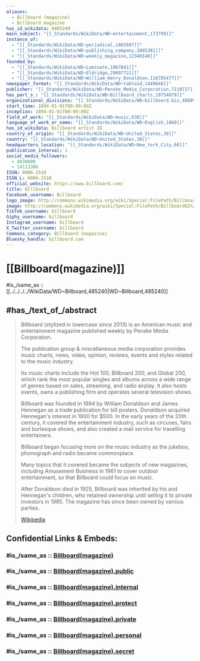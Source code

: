 ```yaml
---
aliases:
  - Billboard (magazine)
  - Billboard magazine
has_id_wikidata: Q485240
main_subject: "[[_Standards/WikiData/WD~entertainment,173799]]"
instance_of:
  - "[[_Standards/WikiData/WD~periodical,1002697]]"
  - "[[_Standards/WikiData/WD~publishing_company,2085381]]"
  - "[[_Standards/WikiData/WD~weekly_magazine,12340140]]"
founded_by:
  - "[[_Standards/WikiData/WD~Luminate,1067041]]"
  - "[[_Standards/WikiData/WD~Eldridge,29097721]]"
  - "[[_Standards/WikiData/WD~William_Henry_Donaldson,116785477]]"
newspaper_format: "[[_Standards/WikiData/WD~tabloid,1449648]]"
publisher: "[[_Standards/WikiData/WD~Penske_Media_Corporation,7119727]]"
has_part_s_: "[[_Standards/WikiData/WD~Billboard_charts,19754079]]"
organizational_divisions: "[[_Standards/WikiData/WD~billboard.biz,48889637]]"
start_time: 1894-01-01T00:00:00Z
inception: 1894-01-01T00:00:00Z
field_of_work: "[[_Standards/WikiData/WD~music,638]]"
language_of_work_or_name: "[[_Standards/WikiData/WD~English,1860]]"
has_id_wikidata: Billboard artist ID
country_of_origin: "[[_Standards/WikiData/WD~United_States,30]]"
country: "[[_Standards/WikiData/WD~United_States,30]]"
headquarters_location: "[[_Standards/WikiData/WD~New_York_City,60]]"
publication_interval: 1
social_media_followers:
  - 4030000
  - 14113306
ISSN: 0006-2510
ISSN_L: 0006-2510
official_website: https://www.billboard.com/
title: Billboard
Facebook_username: Billboard
logo_image: http://commons.wikimedia.org/wiki/Special:FilePath/Billboard%20logo.svg
image: http://commons.wikimedia.org/wiki/Special:FilePath/Billboard02%2010thAnniv.jpg
TikTok_username: billboard
Giphy_username: billboard
Instagram_username: billboard
X_Twitter_username: billboard
Commons_category: Billboard (magazine)
Bluesky_handle: billboard.com
---
```


# [[Billboard(magazine)]] 

#is_/same_as :: [[../../../../WikiData/WD~Billboard,485240|WD~Billboard,485240]]  

## #has_/text_of_/abstract 

> Billboard (stylized in lowercase since 2013) is an American music and entertainment magazine 
> published weekly by Penske Media Corporation. 
> 
> The publication group & miscellaneous media corporation provides music charts, 
> news, video, opinion, reviews, events and styles related to the music industry. 
> 
> Its music charts include the Hot 100, Billboard 200, and Global 200, 
> which rank the most popular singles and albums across a wide range of genres 
> based on sales, streaming, and radio airplay. 
> It also hosts events, owns a publishing firm and operates several television shows.
>
> Billboard was founded in 1894 by William Donaldson and James Hennegan 
> as a trade publication for bill posters. 
> Donaldson acquired Hennegan's interest in 1900 for $500. 
> In the early years of the 20th century, it covered the entertainment industry, such as circuses, 
> fairs and burlesque shows, and also created a mail service for travelling entertainers. 
> 
> Billboard began focusing more on the music industry 
> as the jukebox, phonograph and radio became commonplace. 
> 
> Many topics that it covered became the subjects of new magazines, 
> including Amusement Business in 1961 to cover outdoor entertainment, 
> so that Billboard could focus on music. 
> 
> After Donaldson died in 1925, Billboard was inherited by his and Hennegan's children, 
> who retained ownership until selling it to private investors in 1985. 
> The magazine has since been owned by various parties.
>
> [Wikipedia](https://en.wikipedia.org/wiki/Billboard%20(magazine)) 


## Confidential Links & Embeds: 

### #is_/same_as :: [Billboard(magazine)](/_Standards/Society/Communication/Media/Music/Billboard(magazine).md) 

### #is_/same_as :: [Billboard(magazine).public](/_public/Society/Communication/Media/Music/Billboard(magazine).public.md) 

### #is_/same_as :: [Billboard(magazine).internal](/_internal/Society/Communication/Media/Music/Billboard(magazine).internal.md) 

### #is_/same_as :: [Billboard(magazine).protect](/_protect/Society/Communication/Media/Music/Billboard(magazine).protect.md) 

### #is_/same_as :: [Billboard(magazine).private](/_private/Society/Communication/Media/Music/Billboard(magazine).private.md) 

### #is_/same_as :: [Billboard(magazine).personal](/_personal/Society/Communication/Media/Music/Billboard(magazine).personal.md) 

### #is_/same_as :: [Billboard(magazine).secret](/_secret/Society/Communication/Media/Music/Billboard(magazine).secret.md)

